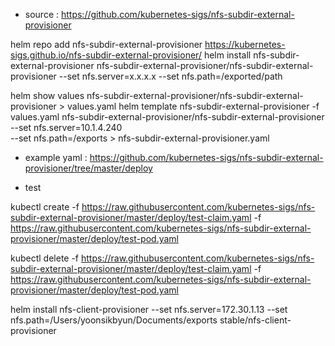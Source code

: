 - source : https://github.com/kubernetes-sigs/nfs-subdir-external-provisioner

helm repo add nfs-subdir-external-provisioner https://kubernetes-sigs.github.io/nfs-subdir-external-provisioner/
helm install nfs-subdir-external-provisioner nfs-subdir-external-provisioner/nfs-subdir-external-provisioner --set nfs.server=x.x.x.x --set nfs.path=/exported/path

helm show values nfs-subdir-external-provisioner/nfs-subdir-external-provisioner > values.yaml
helm template nfs-subdir-external-provisioner -f values.yaml nfs-subdir-external-provisioner/nfs-subdir-external-provisioner \
    --set nfs.server=10.1.4.240 \
    --set nfs.path=/exports > nfs-subdir-external-provisioner.yaml

- example yaml : https://github.com/kubernetes-sigs/nfs-subdir-external-provisioner/tree/master/deploy

- test

kubectl create -f https://raw.githubusercontent.com/kubernetes-sigs/nfs-subdir-external-provisioner/master/deploy/test-claim.yaml -f https://raw.githubusercontent.com/kubernetes-sigs/nfs-subdir-external-provisioner/master/deploy/test-pod.yaml

kubectl delete -f https://raw.githubusercontent.com/kubernetes-sigs/nfs-subdir-external-provisioner/master/deploy/test-claim.yaml -f https://raw.githubusercontent.com/kubernetes-sigs/nfs-subdir-external-provisioner/master/deploy/test-pod.yaml


helm install nfs-client-provisioner --set nfs.server=172.30.1.13 --set nfs.path=/Users/yoonsikbyun/Documents/exports stable/nfs-client-provisioner